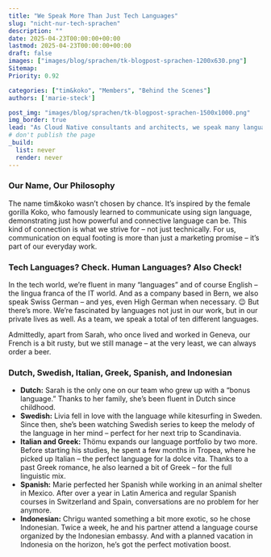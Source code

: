 ```yaml
---
title: "We Speak More Than Just Tech Languages"
slug: "nicht-nur-tech-sprachen"
description: ""
date: 2025-04-23T00:00:00+00:00
lastmod: 2025-04-23T00:00:00+00:00
draft: false
images: ["images/blog/sprachen/tk-blogpost-sprachen-1200x630.png"]
Sitemap:
Priority: 0.92

categories: ["tim&koko", "Members", "Behind the Scenes"]
authors: ['marie-steck']

post_img: "images/blog/sprachen/tk-blogpost-sprachen-1500x1000.png"
img_border: true
lead: "As Cloud Native consultants and architects, we speak many languages – and not just the ones machines understand. Our approach is a combination of technological excellence and communication on equal footing."
# don't publish the page
_build:
  list: never
  render: never
---
```



### Our Name, Our Philosophy
The name tim&koko wasn’t chosen by chance. It’s inspired by the female gorilla Koko, who famously learned to communicate using sign language, demonstrating just how powerful and connective language can be. This kind of connection is what we strive for – not just technically. For us, communication on equal footing is more than just a marketing promise – it’s part of our everyday work.

### Tech Languages? Check. Human Languages? Also Check!
In the tech world, we’re fluent in many “languages” and of course English – the lingua franca of the IT world. And as a company based in Bern, we also speak Swiss German – and yes, even High German when necessary. 😉
But there’s more. We’re fascinated by languages not just in our work, but in our private lives as well. As a team, we speak a total of ten different languages.

Admittedly, apart from Sarah, who once lived and worked in Geneva, our French is a bit rusty, but we still manage – at the very least, we can always order a beer. 

### Dutch, Swedish, Italian, Greek, Spanish, and Indonesian
- **Dutch:** Sarah is the only one on our team who grew up with a “bonus language.” Thanks to her family, she’s been fluent in Dutch since childhood.
- **Swedish:** Livia fell in love with the language while kitesurfing in Sweden. Since then, she’s been watching Swedish series to keep the melody of the language in her mind – perfect for her next trip to Scandinavia.
- **Italian and Greek:** Thömu expands our language portfolio by two more. Before starting his studies, he spent a few months in Tropea, where he picked up Italian – the perfect language for la dolce vita. Thanks to a past Greek romance, he also learned a bit of Greek – for the full linguistic mix.
- **Spanish:** Marie perfected her Spanish while working in an animal shelter in Mexico. After over a year in Latin America and regular Spanish courses in Switzerland and Spain, conversations are no problem for her anymore.
- **Indonesian:** Chrigu wanted something a bit more exotic, so he chose Indonesian. Twice a week, he and his partner attend a language course organized by the Indonesian embassy. And with a planned vacation in Indonesia on the horizon, he’s got the perfect motivation boost.
